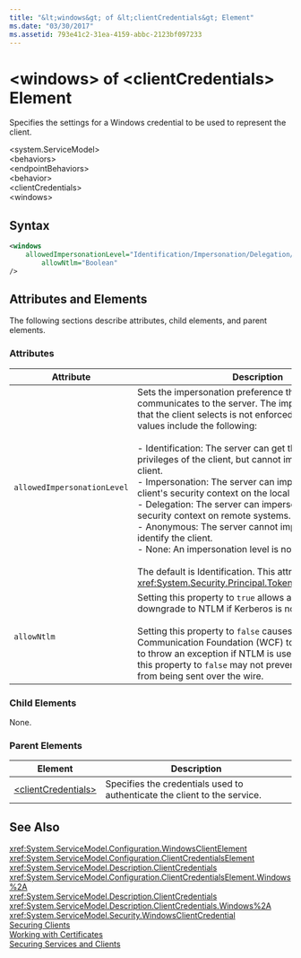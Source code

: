 ```yaml
---
title: "&lt;windows&gt; of &lt;clientCredentials&gt; Element"
ms.date: "03/30/2017"
ms.assetid: 793e41c2-31ea-4159-abbc-2123bf097233
---
```

# &lt;windows&gt; of &lt;clientCredentials&gt; Element
Specifies the settings for a Windows credential to be used to represent the client.  
  
 \<system.ServiceModel>  
\<behaviors>  
\<endpointBehaviors>  
\<behavior>  
\<clientCredentials>  
\<windows>  
  
## Syntax  
  
```xml  
<windows   
    allowedImpersonationLevel="Identification/Impersonation/Delegation/Anonymous/None"  
        allowNtlm="Boolean"  
/>  
```  
  
## Attributes and Elements  
 The following sections describe attributes, child elements, and parent elements.  
  
### Attributes  
  
|Attribute|Description|  
|---------------|-----------------|  
|`allowedImpersonationLevel`|Sets the impersonation preference that the client communicates to the server. The impersonation mode that the client selects is not enforced on the server. Valid values include the following:<br /><br /> -   Identification: The server can get the identity and privileges of the client, but cannot impersonate the client.<br />-   Impersonation: The server can impersonate the client's security context on the local system.<br />-   Delegation: The server can impersonate the client's security context on remote systems.<br />-   Anonymous: The server cannot impersonate or identify the client.<br />-   None: An impersonation level is not assigned.<br /><br /> The default is Identification. This attribute is of type <xref:System.Security.Principal.TokenImpersonationLevel>.|  
|`allowNtlm`|Setting this property to `true` allows authentication to downgrade to NTLM if Kerberos is not available.<br /><br /> Setting this property to `false` causes Windows Communication Foundation (WCF) to make a best-effort to throw an exception if NTLM is used. Note that setting this property to `false` may not prevent NTLM credentials from being sent over the wire.|  
  
### Child Elements  
 None.  
  
### Parent Elements  
  
|Element|Description|  
|-------------|-----------------|  
|[\<clientCredentials>](../../../../../docs/framework/configure-apps/file-schema/wcf/clientcredentials.md)|Specifies the credentials used to authenticate the client to the service.|  
  
## See Also  
 <xref:System.ServiceModel.Configuration.WindowsClientElement>  
 <xref:System.ServiceModel.Configuration.ClientCredentialsElement>  
 <xref:System.ServiceModel.Description.ClientCredentials>  
 <xref:System.ServiceModel.Configuration.ClientCredentialsElement.Windows%2A>  
 <xref:System.ServiceModel.Description.ClientCredentials>  
 <xref:System.ServiceModel.Description.ClientCredentials.Windows%2A>  
 <xref:System.ServiceModel.Security.WindowsClientCredential>  
 [Securing Clients](../../../../../docs/framework/wcf/securing-clients.md)  
 [Working with Certificates](../../../../../docs/framework/wcf/feature-details/working-with-certificates.md)  
 [Securing Services and Clients](../../../../../docs/framework/wcf/feature-details/securing-services-and-clients.md)
